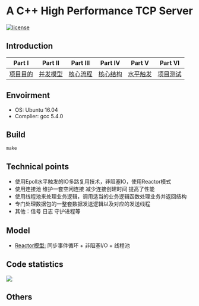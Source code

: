 # A C++ High Performance TCP Server
[![license](https://img.shields.io/github/license/mashape/apistatus.svg)](https://opensource.org/licenses/MIT)

## Introduction


| Part Ⅰ | Part Ⅱ | Part Ⅲ | Part Ⅳ | Part Ⅴ | Part Ⅵ |
| :--------: | :---------: | :---------: | :---------: | :---------: | :---------: |
|[项目目的](docs/项目目的.md)|[并发模型](docs/并发模型.md) |[核心流程](docs/[核心流程.md)|[核心结构](docs/核心结构.md) |[水平触发](docs/水平触发.md) |[项目测试](docs/项目测试.md) |

## Envoirment

* OS: Ubuntu 16.04  
* Complier: gcc 5.4.0

## Build
```
make
```

## Technical points

* 使用Epoll水平触发的IO多路复用技术，非阻塞IO，使用Reactor模式
* 使用连接池 维护一套空闲连接 减少连接创建时间 提高了性能
* 使用线程池来处理业务逻辑，调用适当的业务逻辑函数处理业务并返回结构
* 专门处理数据包的一整套数据发送逻辑以及对应的发送线程
* 其他：信号 日志 守护进程等

## Model 
* [Reactor模型:](docs/[并发模型.md) 同步事件循环 + 非阻塞I/O + 线程池

## Code statistics
![](https://gitee.com/shixianguo/blogimage/raw/master/img/20200330234155.png)

## Others  